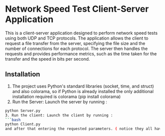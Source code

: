 # Network Speed Test Client-Server Application
This is a client-server application designed to perform network speed tests using both UDP and TCP protocols. The application allows the client to request a file transfer from the server, specifying the file size and the number of connections for each protocol. The server then handles the requests and provides performance metrics, such as the time taken for the transfer and the speed in bits per second.

## Installation
1. The project uses Python's standard libraries (socket, time, and struct) and also colorama, so if Python is already installed the only additional installation required is colorama (pip install colorama)
2. Run the Server: Launch the server by running :
```bash
python Server.py
3. Run the client: Launch the client by running :
```bash
python Client.py
and after that entering the requested parameters. ( notice they all have to be bigger than 0 )
